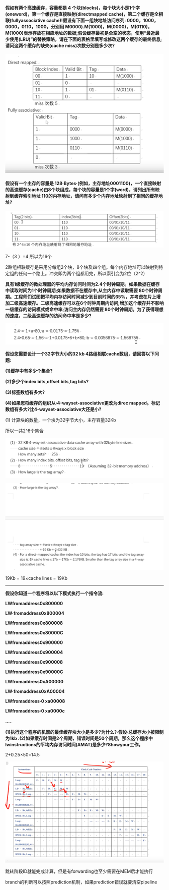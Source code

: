 #### 假如有两个高速缓存，容量都是 4 个块(blocks)，每个块大小是1个字(oneword)，第一个缓存是直接映射(directmapped cache)，第二个缓存是全相联(fullyassociative cache)!假设有下面一组块地址访问序列: 0000，1000，0000，0110，1000，分别用 M0000).M(1000)，M(0000)，M(0110)，M(1000)表示存放在相应地址的数据;假设缓存最初是全空的状态，使用“最近最少使用(LRU)”的替换策略，请在下面的表格里填写或修改这两个缓存的最终信息;请问这两个缓存的缺失(cache miss)次数分别是多少次?

![image-20240110202851038](./assets/image-20240110202851038.png)

#### 假设有一个主存的容量是 128·Bytes·(例如，主存地址0001100)，一个直接映射的高速缓存(cache)由8个块组成，每个块的容量是1个字(word)，请列出所有映射到缓存索引地址 110的内存地址，请问有多少个内存地址映射到了相同的缓存地址?

![image-20240110204607870](./assets/image-20240110204607870.png)

7-（3  ）=4 所以为16个

2路组相联缓存是采用分每组2个块，8个块及四个组。每个内存地址可以映射到特定组的任何一个路上。冲突即为两个组都用完，所以索引变为2位（2^2）



**具有1级缓存的微处理器的平均内存访问时间为2.4个时钟周期。如果数据在缓存中读取时间为1个时钟周期;如果数据不在缓存中,从主内存中读取需要 80个时钟周期。工程师们试图把平均内存访问时间减少到目前时间的65%，并考虑在片上增加二级高速缓存。二级高速缓存可以在6个时钟周期内访问;增加这个缓存并不影响一级缓存的访问模式或命中率;访问主内存仍然需要 80个时钟周期。为了获得理想的速度，二级高速缓存的访问命中率是多少?**

![image-20240110215441720](./assets/image-20240110215441720.png)



**假设您需要设计一个32字节大小的32 kb 4路组相联cache数组，请回答以下问题:**

**(1)缓存中有多少个集合?**

**(2)多少个index bits,offset bits,tag bits?**

**(3)标签数组有多大?**

**(4)如果您将缓存的组织从:4-wayset-associative更改为direc mapped。标记数组有多大?比4-wayset-associative大还是小?**

(1) 计算块的数量，一个块为32字节大小，主存容量32Kb

所以一共2^8个集合

![image-20240110222337560](./assets/image-20240110222337560.png)

![image-20240110223110635](./assets/image-20240110223110635.png)

19Kb = 19×cache lines = 19Kb



****

**假设你知道一个程序将以以下模式执行一个指令流:**

**LWfromaddress0x800000**

**LW·fromaddress0x800004**

**LWfromaddress0x800008**

**LWfromaddress0x80000C**

**LWfromaddress0x900000**

**LWfromaddress0x900004**

**LWfromaddress0x900008**

**LWfromaddress0x90000C**

**LWfromaddress0xA00000**

**LW·fromaddress0xA00004**

**LWfromaddress·0 xa00008**

**LWfromaddress·0 xa0000c**

**…．**

**(1)执行这个程序的机器的最佳缓存块大小是多少?为什么?·假设·总缓存大小被限制为1kb .(2)如果缓存时间是2个周期，错误时间是50个周期，那么这个程序中lwinstructions的平均内存访问时间(AMAT)是多少?Showyour工作。**

2+0.25×50=14.5



![image-20240111023239545](./assets/image-20240111023239545.png)

跳转阶段ID就能完成计算，但是有forwarding也至少需要在MEM后才能执行

branch的判断可以按照prediction机制，如果prediction错误就要清空pipeline